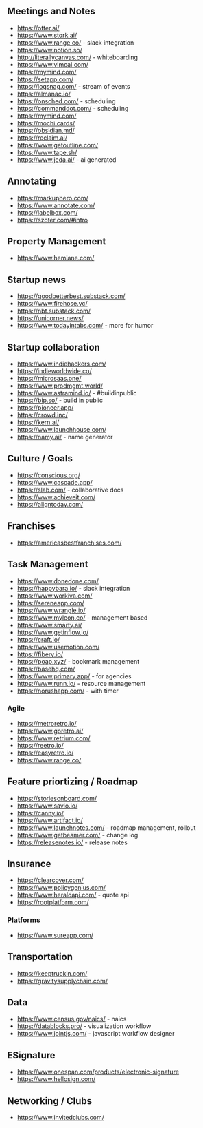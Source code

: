 ## Meetings and Notes

- https://otter.ai/
- https://www.stork.ai/
- https://www.range.co/ - slack integration
- https://www.notion.so/
- http://literallycanvas.com/ - whiteboarding
- https://www.vimcal.com/
- https://mymind.com/
- https://setapp.com/
- https://logsnag.com/ - stream of events
- https://almanac.io/
- https://onsched.com/ - scheduling
- https://commanddot.com/ - scheduling
- https://mymind.com/
- https://mochi.cards/
- https://obsidian.md/
- https://reclaim.ai/
- https://www.getoutline.com/
- https://www.tape.sh/
- https://www.jeda.ai/ - ai generated

## Annotating

- https://markuphero.com/
- https://www.annotate.com/
- https://labelbox.com/
- https://szoter.com/#intro

## Property Management

- https://www.hemlane.com/

## Startup news

- https://goodbetterbest.substack.com/
- https://www.firehose.vc/
- https://nbt.substack.com/
- https://unicorner.news/
- https://www.todayintabs.com/ - more for humor

## Startup collaboration

- https://www.indiehackers.com/
- https://indieworldwide.co/
- https://microsaas.one/
- https://www.prodmgmt.world/
- https://www.astramind.io/ - #buildinpublic
- https://bip.so/ - build in public
- https://pioneer.app/
- https://crowd.inc/
- https://kern.al/
- https://www.launchhouse.com/
- https://namy.ai/ - name generator

## Culture / Goals

- https://conscious.org/
- https://www.cascade.app/
- https://slab.com/ - collaborative docs
- https://www.achieveit.com/
- https://aligntoday.com/

## Franchises

- https://americasbestfranchises.com/

## Task Management

- https://www.donedone.com/
- https://happybara.io/ - slack integration
- https://www.workiva.com/
- https://sereneapp.com/
- https://www.wrangle.io/
- https://www.myleon.co/ - management based
- https://www.smarty.ai/
- https://www.getinflow.io/
- https://craft.io/
- https://www.usemotion.com/
- https://fibery.io/
- https://poap.xyz/ - bookmark management
- https://basehq.com/
- https://www.primary.app/ - for agencies
- https://www.runn.io/ - resource management
- https://norushapp.com/ - with timer

### Agile

- https://metroretro.io/
- https://www.goretro.ai/
- https://www.retrium.com/
- https://reetro.io/
- https://easyretro.io/
- https://www.range.co/

## Feature priortizing / Roadmap

- https://storiesonboard.com/
- https://www.savio.io/
- https://canny.io/
- https://www.artifact.io/
- https://www.launchnotes.com/ - roadmap management, rollout
- https://www.getbeamer.com/ - change log
- https://releasenotes.io/ - release notes

## Insurance

- https://clearcover.com/
- https://www.policygenius.com/
- https://www.heraldapi.com/ - quote api
- https://rootplatform.com/

### Platforms

- https://www.sureapp.com/

## Transportation

- https://keeptruckin.com/
- https://gravitysupplychain.com/

## Data

- https://www.census.gov/naics/ - naics
- https://datablocks.pro/ - visualization workflow
- https://www.jointjs.com/ - javascript workflow designer

## ESignature

- https://www.onespan.com/products/electronic-signature
- https://www.hellosign.com/

## Networking / Clubs

- https://www.invitedclubs.com/
